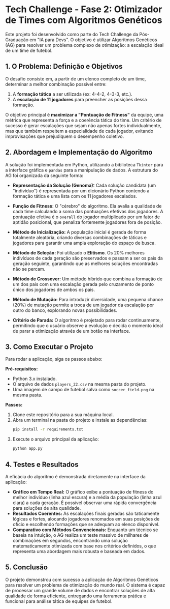 # Tech Challenge - Fase 2: Otimizador de Times com Algoritmos Genéticos

Este projeto foi desenvolvido como parte do Tech Challenge da Pós-Graduação em "IA para Devs". O objetivo é utilizar Algoritmos Genéticos (AG) para resolver um problema complexo de otimização: a escalação ideal de um time de futebol.

## 1. O Problema: Definição e Objetivos

O desafio consiste em, a partir de um elenco completo de um time, determinar a melhor combinação possível entre:
1.  A **formação tática** a ser utilizada (ex: 4-4-2, 4-3-3, etc.).
2.  A **escalação de 11 jogadores** para preencher as posições dessa formação.

O objetivo principal é **maximizar a "Pontuação de Fitness"** da equipe, uma métrica que representa a força e a coerência tática do time. Um critério de sucesso é gerar escalações que sejam não apenas fortes individualmente, mas que também respeitem a especialidade de cada jogador, evitando improvisações que prejudiquem o desempenho coletivo.

## 2. Abordagem e Implementação do Algoritmo

A solução foi implementada em Python, utilizando a biblioteca `Tkinter` para a interface gráfica e `pandas` para a manipulação de dados. A estrutura do AG foi organizada da seguinte forma:

* **Representação da Solução (Genoma):** Cada solução candidata (um "indivíduo") é representada por um dicionário Python contendo a formação tática e uma lista com os 11 jogadores escalados.

* **Função de Fitness:** O "cérebro" do algoritmo. Ela avalia a qualidade de cada time calculando a soma das pontuações efetivas dos jogadores. A pontuação efetiva é o `overall` do jogador multiplicado por um fator de aptidão posicional, que penaliza fortemente jogadores fora de posição.

* **Método de Inicialização:** A população inicial é gerada de forma totalmente aleatória, criando diversas combinações de táticas e jogadores para garantir uma ampla exploração do espaço de busca.

* **Método de Seleção:** Foi utilizado o **Elitismo**. Os 20% melhores indivíduos de cada geração são preservados e passam a ser os pais da geração seguinte, garantindo que as melhores soluções encontradas não se percam.

* **Método de Crossover:** Um método híbrido que combina a formação de um dos pais com uma escalação gerada pelo cruzamento de ponto único dos jogadores de ambos os pais.

* **Método de Mutação:** Para introduzir diversidade, uma pequena chance (20%) de mutação permite a troca de um jogador da escalação por outro do banco, explorando novas possibilidades.

* **Critério de Parada:** O algoritmo é projetado para rodar continuamente, permitindo que o usuário observe a evolução e decida o momento ideal de parar a otimização através de um botão na interface.

## 3. Como Executar o Projeto

Para rodar a aplicação, siga os passos abaixo:

**Pré-requisitos:**
* Python 3.x instalado.
* O arquivo de dados `players_22.csv` na mesma pasta do projeto.
* Uma imagem de campo de futebol salva como `soccer_field.png` na mesma pasta.

**Passos:**
1.  Clone este repositório para a sua máquina local.
2.  Abra um terminal na pasta do projeto e instale as dependências:
    ```bash
    pip install -r requirements.txt
    ```
3.  Execute o arquivo principal da aplicação:
    ```bash
    python app.py
    ```

## 4. Testes e Resultados

A eficácia do algoritmo é demonstrada diretamente na interface da aplicação:

* **Gráfico em Tempo Real:** O gráfico exibe a pontuação de fitness do melhor indivíduo (linha azul escura) e a média da população (linha azul clara) a cada geração. É possível observar uma rápida convergência para soluções de alta qualidade.
* **Resultados Coerentes:** As escalações finais geradas são taticamente lógicas e fortes, alocando jogadores renomados em suas posições de ofício e escolhendo formações que se adequam ao elenco disponível.
* **Comparativo com Métodos Convencionais:** Enquanto um técnico se baseia na intuição, o AG realiza um teste massivo de milhares de combinações em segundos, encontrando uma solução matematicamente otimizada com base nos critérios definidos, o que representa uma abordagem mais robusta e baseada em dados.

## 5. Conclusão

O projeto demonstrou com sucesso a aplicação de Algoritmos Genéticos para resolver um problema de otimização do mundo real. O sistema é capaz de processar um grande volume de dados e encontrar soluções de alta qualidade de forma eficiente, entregando uma ferramenta prática e funcional para análise tática de equipes de futebol.
